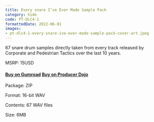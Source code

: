 ```yaml
---
title: Every snare I’ve Ever Made Sample Pack
category: hide
code: PT-DLC4-1
formattedDate: 2022-06-01
images:
- pt-dlc4-1-every-snare-ive-ever-made-sample-pack-cover-art.jpeg
---
```


67 snare drum samples directly taken from every track released by Corporate and Pedestrian Tactics over the last 10 years.

MSRP: 15USD

#### [Buy on Gumroad](https://pedestriantactics.gumroad.com/l/Pt-dlc4-1) [Buy on Producer Dojo](https://producerdj.com/product/every-snare-ive-ever-made)

<div class="details">

Package: ZIP

Format: 16-bit WAV

Contents: 67 WAV files

Size: 6MB

</div>